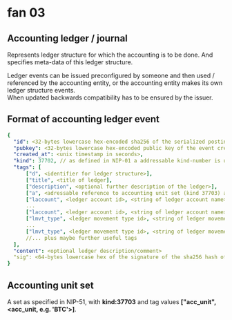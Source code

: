 # fan 03 

## Accounting ledger / journal

Represents ledger structure for which the accounting is to be done. And specifies meta-data of this ledger structure.  

Ledger events can be issued preconfigured by someone and then used / referenced by the accounting entity, or the accounting entity makes its own ledger structure events.  
When updated backwards compatibility has to be ensured by the issuer.

## Format of accounting ledger event

~~~yaml
{
  "id": <32-bytes lowercase hex-encoded sha256 of the serialized posting data>,
  "pubkey": <32-bytes lowercase hex-encoded public key of the event creator>,
  "created_at": <unix timestamp in seconds>,
  "kind": 37702, // as defined in NIP-01 a addressable kind-number is used for this event-type
  "tags": [
      ["d", <identifier for ledger structure>],
      ["title", <title of ledger],
      ["description", <optional further description of the ledger>],
      ["a", <adressable reference to accounting unit set (kind 37703) as specified below>],
      ["laccount", <ledger account id>, <string of ledger account name>, <optional further description of ledger account>],
      ...
      ["laccount", <ledger account id>, <string of ledger account name>, <optional further description of ledger account>],
      ["lmvt_type", <ledger movement type id>, <string of ledger movement type id>, <optional further description of ledger movement type>],
      ...
      ["lmvt_type", <ledger movement type id>, <string of ledger movement type id>, <optional further description of ledger movement type>],
      //... plus maybe further useful tags
  ],
  "content": <optional ledger description/comment>
  "sig": <64-bytes lowercase hex of the signature of the sha256 hash of the serialized event data, which is the same as the "id" field>
}
~~~

## Accounting unit set

A set as specified in NIP-51, with **kind:37703** and tag values **\["acc_unit", \<acc_unit, e.g. 'BTC'\>\]**.
